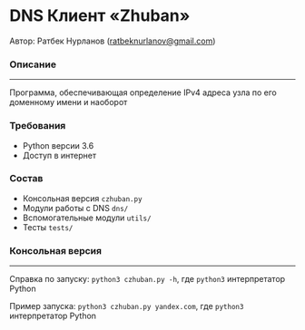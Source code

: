 # DNS Клиент «Zhuban»
Автор: Ратбек Нурланов (ratbeknurlanov@gmail.com)

### Описание
---
Программа, обеспечивающая определение IPv4 адреса узла по его доменному 
имени и наоборот

### Требования
* Python версии 3.6
* Доступ в интернет

### Состав
* Консольная версия `czhuban.py`
* Модули работы с DNS `dns/`
* Вспомогательные модули `utils/`
* Тесты `tests/`

### Консольная версия
---
Справка по запуску: `python3 czhuban.py -h`, где `python3` 
интерпретатор Python

Пример запуска: `python3 czhuban.py yandex.com`, где `python3` 
интерпретатор Python
